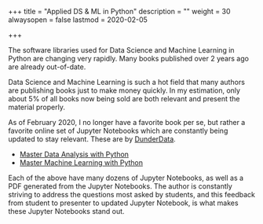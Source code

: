 +++
title = "Applied DS & ML in Python"
description = ""
weight = 30
alwaysopen = false
lastmod = 2020-02-05

+++

The software libraries used for Data Science and Machine Learning in Python are changing very rapidly.  Many books published over 2 years ago are already out-of-date.

Data Science and Machine Learning is such a hot field that many authors are publishing books just to make money quickly.  In my estimation, only about 5% of all books now being sold are both relevant and present the material properly. 

As of February 2020, I no longer have a favorite book per se, but rather a favorite online set of Jupyter Notebooks which are constantly being updated to stay relevant.  These are by [DunderData](https://www.dunderdata.com/).

* [Master Data Analysis with Python](https://www.dunderdata.com/master-data-analysis-with-python)
* [Master Machine Learning with Python](https://www.dunderdata.com/master-machine-learning-with-python)

Each of the above have many dozens of Jupyter Notebooks, as well as a PDF generated from the Jupyter Notebooks.  The author is constantly striving to address the questions most asked by students, and this feedback from student to presenter to updated Jupyter Notebook, is what makes these Jupyter Notebooks stand out.